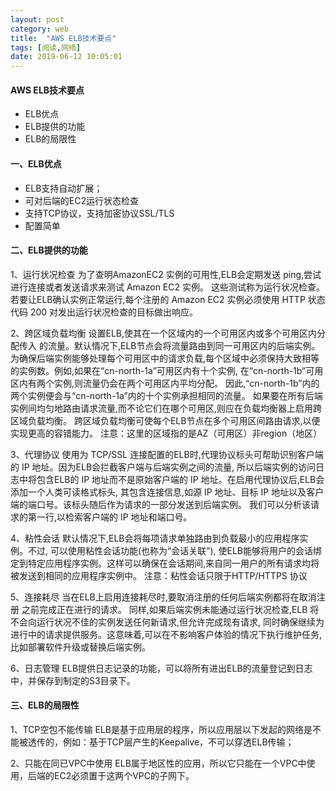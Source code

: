 ```yaml
---
layout: post
category: web
title:  "AWS ELB技术要点"
tags: [阅读,网络]
date: 2019-06-12 10:05:01
---
```

#### AWS ELB技术要点
* ELB优点
* ELB提供的功能
* ELB的局限性
<!-- more -->
#### 一、ELB优点
+ ELB支持自动扩展；
+ 可对后端的EC2运行状态检查
+ 支持TCP协议，支持加密协议SSL/TLS
+ 配置简单
 
#### 二、ELB提供的功能
1、运行状况检查
    为了查明AmazonEC2 实例的可用性,ELB会定期发送 ping,尝试进行连接或者发送请求来测试 Amazon EC2 实例。
    这些测试称为运行状况检查。若要让ELB确认实例正常运行,每个注册的 Amazon EC2 实例必须使用 HTTP 状态代码 200 对发出运行状况检查的目标做出响应。
 
2、跨区域负载均衡
    设置ELB,使其在一个区域内的一个可用区内或多个可用区内分配传入 的流量。默认情况下,ELB节点会将流量路由到同一可用区内的后端实例。
    为确保后端实例能够处理每个可用区中的请求负载,每个区域中必须保持大致相等的实例数。例如,如果在“cn-north-1a”可用区内有十个实例,
    在“cn-north-1b”可用区内有两个实例,则流量仍会在两个可用区内平均分配。
    因此,“cn-north-1b”内的两个实例便会与“cn-north-1a”内的十个实例承担相同的流量。
    如果要在所有后端实例间均匀地路由请求流量,而不论它们在哪个可用区,则应在负载均衡器上启用跨区域负载均衡。
    跨区域负载均衡可使每个ELB节点在多个可用区间路由请求,以便实现更高的容错能力。
    注意：这里的区域指的是AZ（可用区）非region（地区）
 
3、代理协议
    使用为 TCP/SSL 连接配置的ELB时,代理协议标头可帮助识别客户端的 IP 地址。因为ELB会拦截客户端与后端实例之间的流量,
    所以后端实例的访问日志中将包含ELB的 IP 地址而不是原始客户端的 IP 地址。在启用代理协议后,ELB会添加一个人类可读格式标头,
    其包含连接信息,如源 IP 地址、目标 IP 地址以及客户端的端口号。该标头随后作为请求的一部分发送到后端实例。
    我们可以分析该请求的第一行,以检索客户端的 IP 地址和端口号。
 
4、粘性会话
    默认情况下,ELB会将每项请求单独路由到负载最小的应用程序实例。不过, 可以使用粘性会话功能(也称为“会话关联”),
    使ELB能够将用户的会话绑定到特定应用程序实例。这样可以确保在会话期间,来自同一用户的所有请求均将被发送到相同的应用程序实例中。
    注意：粘性会话只限于HTTP/HTTPS 协议
 
5、连接耗尽
    当在ELB上启用连接耗尽时,要取消注册的任何后端实例都将在取消注册 之前完成正在进行的请求。
    同样,如果后端实例未能通过运行状况检查,ELB 将不会向运行状况不佳的实例发送任何新请求,但允许完成现有请求,
    同时确保继续为进行中的请求提供服务。这意味着,可以在不影响客户体验的情况下执行维护任务,比如部署软件升级或替换后端实例。
 
6、日志管理
    ELB提供日志记录的功能，可以将所有进出ELB的流量登记到日志中，并保存到制定的S3目录下。
 
#### 三、ELB的局限性
1、TCP空包不能传输
    ELB是基于应用层的程序，所以应用层以下发起的网络是不能被透传的，例如：基于TCP层产生的Keepalive，不可以穿透ELB传输；
 
2、只能在同已VPC中使用
    ELB属于地区性的应用，所以它只能在一个VPC中使用，后端的EC2必须置于这两个VPC的子网下。